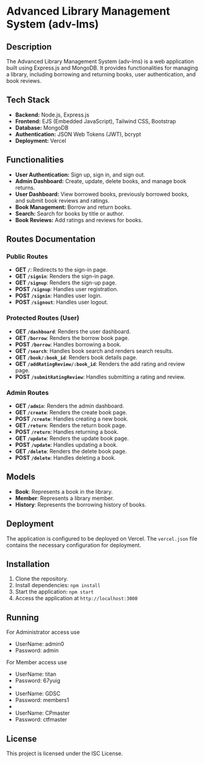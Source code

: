 # Advanced Library Management System (adv-lms)

## Description
The Advanced Library Management System (adv-lms) is a web application built using Express.js and MongoDB. It provides functionalities for managing a library, including borrowing and returning books, user authentication, and book reviews.

## Tech Stack
- **Backend:** Node.js, Express.js
- **Frontend:** EJS (Embedded JavaScript), Tailwind CSS, Bootstrap
- **Database:** MongoDB
- **Authentication:** JSON Web Tokens (JWT), bcrypt
- **Deployment:** Vercel

## Functionalities
- **User Authentication:** Sign up, sign in, and sign out.
- **Admin Dashboard:** Create, update, delete books, and manage book returns.
- **User Dashboard:** View borrowed books, previously borrowed books, and submit book reviews and ratings.
- **Book Management:** Borrow and return books.
- **Search:** Search for books by title or author.
- **Book Reviews:** Add ratings and reviews for books.

## Routes Documentation

### Public Routes
- **GET `/`**: Redirects to the sign-in page.
- **GET `/signin`**: Renders the sign-in page.
- **GET `/signup`**: Renders the sign-up page.
- **POST `/signup`**: Handles user registration.
- **POST `/signin`**: Handles user login.
- **POST `/signout`**: Handles user logout.

### Protected Routes (User)
- **GET `/dashboard`**: Renders the user dashboard.
- **GET `/borrow`**: Renders the borrow book page.
- **POST `/borrow`**: Handles borrowing a book.
- **GET `/search`**: Handles book search and renders search results.
- **GET `/book/:book_id`**: Renders book details page.
- **GET `/addRatingReview/:book_id`**: Renders the add rating and review page.
- **POST `/submitRatingReview`**: Handles submitting a rating and review.

### Admin Routes
- **GET `/admin`**: Renders the admin dashboard.
- **GET `/create`**: Renders the create book page.
- **POST `/create`**: Handles creating a new book.
- **GET `/return`**: Renders the return book page.
- **POST `/return`**: Handles returning a book.
- **GET `/update`**: Renders the update book page.
- **POST `/update`**: Handles updating a book.
- **GET `/delete`**: Renders the delete book page.
- **POST `/delete`**: Handles deleting a book.

## Models
- **Book**: Represents a book in the library.
- **Member**: Represents a library member.
- **History**: Represents the borrowing history of books.

## Deployment
The application is configured to be deployed on Vercel. The `vercel.json` file contains the necessary configuration for deployment.

## Installation
1. Clone the repository.
2. Install dependencies: `npm install`
3. Start the application: `npm start`
4. Access the application at `http://localhost:3000`

## Running
For Administrator access use

- UserName: admin0
- Password: admin 

For Member access use

- UserName: titan
- Password: 67yuig
- 
- UserName: GDSC
- Password: members1
-
- UserName: CPmaster
- Password: ctfmaster

## License
This project is licensed under the ISC License.
